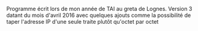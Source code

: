 Programme écrit lors de mon année de TAI au greta de Lognes.
Version 3 datant du mois d'avril 2016 avec quelques ajouts comme la possibilité de taper l'adresse IP d'une seule traite plutôt qu'octet par octet
